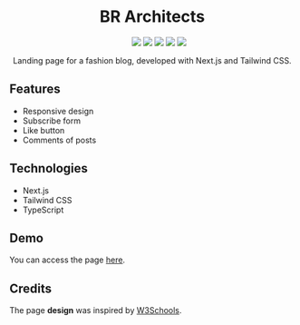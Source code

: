 <div align="center">
    <h1>BR Architects</h1>
    <ul>
        <img src="https://img.shields.io/badge/NEXT-15.0.3-purple" />
        <img src="https://img.shields.io/badge/TAILWIND CSS-3.4.1-indigo" />
        <img src="https://img.shields.io/badge/TYPESCRIPT-5-red" />
        <img src="https://img.shields.io/badge/STATUS-DEVELOPMENT-orange" />
        <img src="https://img.shields.io/badge/LICENSE-MIT-yellow" />
    </ul>
    <p>Landing page for a fashion blog, developed with Next.js and Tailwind CSS.</p>
</div>

## Features
- Responsive design
- Subscribe form
- Like button
- Comments of posts

## Technologies
- Next.js
- Tailwind CSS
- TypeScript

## Demo

You can access the page <a href="https://fashion-blog-i.vercel.app/">here</a>.

## Credits

The page **design** was inspired by <a href="https://www.w3schools.com/w3css/w3css_templates.asp">W3Schools</a>.
